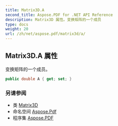```yaml
---
title: Matrix3D.A
second_title: Aspose.PDF for .NET API Reference
description: Matrix3D 属性。变换矩阵的一个成员
type: docs
weight: 20
url: /zh/net/aspose.pdf/matrix3d/a/
---
```

## Matrix3D.A 属性

变换矩阵的一个成员。

```csharp
public double A { get; set; }
```

### 另请参阅

* 类 [Matrix3D](../)
* 命名空间 [Aspose.Pdf](../../../aspose.pdf/)
* 程序集 [Aspose.PDF](../../../)